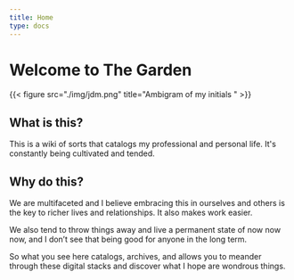 ```yaml
---
title: Home
type: docs
---
```


# Welcome to The Garden
{{< figure src="./img/jdm.png" title="Ambigram of my initials " >}}

## What is this?

This is a wiki of sorts that catalogs my professional and personal life. It's constantly being cultivated and tended.

## Why do this? 

We are multifaceted and I believe embracing this in ourselves and others is the key to richer lives and relationships. It also makes work easier. 

We also tend to throw things away and live a permanent state of now now now, and I don’t see that being good for anyone in the long term. 

So what you see here catalogs, archives, and allows you to meander through these digital stacks and discover what I hope are wondrous things. 
